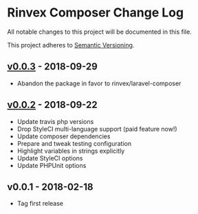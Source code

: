 # Rinvex Composer Change Log

All notable changes to this project will be documented in this file.

This project adheres to [Semantic Versioning](CONTRIBUTING.md).


## [v0.0.3] - 2018-09-29
- Abandon the package in favor to rinvex/laravel-composer

## [v0.0.2] - 2018-09-22
- Update travis php versions
- Drop StyleCI multi-language support (paid feature now!)
- Update composer dependencies
- Prepare and tweak testing configuration
- Highlight variables in strings explicitly
- Update StyleCI options
- Update PHPUnit options

## v0.0.1 - 2018-02-18
- Tag first release

[v0.0.3]: https://github.com/rinvex/composer/compare/v0.0.2...v0.0.3
[v0.0.2]: https://github.com/rinvex/composer/compare/v0.0.1...v0.0.2
